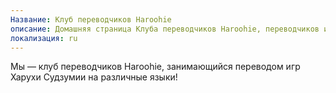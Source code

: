 ```yaml
---
Название: Клуб переводчиков Haroohie
описание: Домашняя страница Клуба переводчиков Haroohie, переводчиков игр о Харухи Судзумии.
локализация: ru
---
```


Мы — клуб переводчиков Haroohie, занимающийся переводом игр Харухи Судзумии на различные языки!